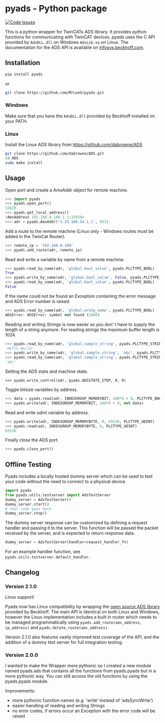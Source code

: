 pyads - Python package
======================

[![Code Issues](http://www.quantifiedcode.com/api/v1/project/3e884877fac4408ea0d33ec4a788a212/badge.svg)](http://www.quantifiedcode.com/app/project/3e884877fac4408ea0d33ec4a788a212)

This is a python wrapper for TwinCATs ADS library. It provides python functions
for communicating with TwinCAT devices. *pyads* uses the C API provided by `AdsDLL.dll` on Windows `AdsLib.so` on Linux. The documentation for the ADS API is available on [infosys.beckhoff.com](http://infosys.beckhoff.com/english.php?content=../content/1033/tcadsdll2/html/tcadsdll_api_overview.htm&id=20557).

## Installation
```bash
pip install pyads 
```
or
```bash
git clone https://github.com/MrLeeh/pyads.git
```

### Windows
Make sure that you have the `AdsDLL.dll` provided by Beckhoff installed on your PATH.

### Linux
Install the Linux ADS library from https://github.com/dabrowne/ADS
```bash
git clone https://github.com/dabrowne/ADS.git
cd ADS
sudo make install
```

## Usage

Open port and create a AmsAddr object for remote machine.

```python
>>> import pyads
>>> pyads.open_port()
32828
>>> pyads.get_local_address()
<AmsAddress 192.168.0.109.1.1:32828>
>>> adr = pyads.AmsAddr('5.33.160.54.1.1', 851)
```

Add a route to the remote machine (Linux only - Windows routes must be added in the TwinCat Router).
```python
>>> remote_ip = '192.168.0.100'
>>> pyads.add_route(adr, remote_ip)
```

Read and write a variable by name from a remote machine.

```python
>>> pyads.read_by_name(adr, 'global.bool_value', pyads.PLCTYPE_BOOL)
True
>>> pyads.write_by_name(adr, 'global.bool_value', False, pyads.PLCTYPE_BOOL)
>>> pyads.read_by_name(adr, 'global.bool_value', pyads.PLCTYPE_BOOL)
False

```

If the name could not be found an Exception containing the error
message and ADS Error number is raised.

```python
>>> pyads.read_by_name(adr, 'global.wrong_name', pyads.PLCTYPE_BOOL)
ADSError: ADSError: symbol not found (1808)

```

Reading and writing Strings is now easier as you don' t have to supply the
length of a string anymore. For reading strings the maximum buffer length
is 1024.

```python
>>> pyads.read_by_name(adr, 'global.sample_string', pyads.PLCTYPE_STRING)
'Hello World'
>>> pyads.write_by_name(adr, 'global.sample_string', 'abc', pyads.PLCTYPE_STRING)
>>> pyads.read_by_name(adr, 'global.sample_string', pyads.PLCTYPE_STRING)
'abc'
```

Setting the ADS state and machine state.

```
>>> pyads.write_control(adr, pyads.ADSSTATE_STOP, 0, 0)
```


Toggle bitsize variables by address.

```python
>>> data = pyads.read(adr, INDEXGROUP_MEMORYBIT, 100*8 + 0, PLCTYPE_BOOL)
>>> pyads.write(adr, INDEXGROUP_MEMORYBIT, 100*8 + 0, not data)
```

Read and write udint variable by address.

```python
>>> pyads.write(adr, INDEXGROUP_MEMORYBYTE, 0, 65536, PLCTYPE_UDINT)
>>> pyads.read(adr, INDEXGROUP_MEMORYBYTE, 0, PLCTYPE_UDINT)
65536
```

Finally close the ADS port.

```python
>>> pyads.close_port()
```


## Offline Testing
Pyads includes a locally hosted dummy server which can be used to test your code without the need to connect to a physical device. 
```python
import pyads
from pyads.utils.testserver import AdsTestServer
dummy_server = AdsTestServer()
dummy_server.start()
# Your code goes here
dummy_server.stop()
```

The dummy server response can be customized by defining a request handler and passing it to the server. This function will be passed the packet received by the server, and is expected to return response data.
```python
dummy_server = AdsTestServer(handler=request_handler_fn)
```

For an example handler function, see `pyads.utils.testserver.default_handler`.

## Changelog

### Version 2.1.0
Linux support!

Pyads now has Linux compatibility by wrapping the [open source ADS library](https://github.com/dabrowne/ADS) provided by Beckhoff. The main API is identical on both Linux and Windows, however the Linux implementation includes a built in router which needs to be managed programmatically using `pyads.add_route(ams_address, ip_address)` and `pyads.delete_route(ams_address)`.

Version 2.1.0 also features vastly improved test coverage of the API, and the addition of a dummy test server for full integration testing.

### Version 2.0.0

I wanted to make the Wrapper more pythonic so I created a new module named
pyads.ads that contains all the functions from pyads.pyads but in a more
pythonic way. You can still access the old functions by using the pyads.pyads
module.

Improvements:

* more pythonic function names (e.g. 'write' instead of 'adsSyncWrite')
* easier handling of reading and writing Strings
* no error codes, if errors occur an Exception with the error code will be
raised